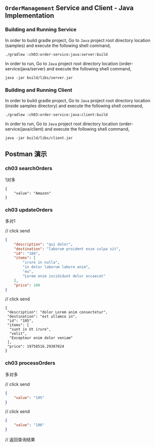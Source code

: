 ## ``OrderManagement`` Service and Client - Java Implementation

### Building and Running Service

In order to build gradle project, Go to ``Java`` project root directory location (samples) and execute
 the following shell command,
```
./gradlew :ch03:order-service:java:server:build
```

In order to run, Go to ``Java`` project root directory location (order-service/java/server) and execute the following
shell command,

```
java -jar build/libs/server.jar
```

### Building and Running Client

In order to build gradle project, Go to ``Java`` project root directory location (inside samples directory) and execute
 the following shell command,
```
./gradlew :ch03:order-service:java:client:build
```

In order to run, Go to ``Java`` project root directory location (order-service/java/client) and execute the following
shell command,

```
java -jar build/libs/client.jar
```

## Postman 演示

### ch03 searchOrders

1对多

```
{
    "value": "Amazon"
}
```

### ch03 updateOrders

多对1

// click send

```json
{
    "description": "qui dolor",
    "destination": "laborum proident esse culpa sit",
    "id": "104",
    "items": [
        "irure in nulla",
        "in dolor laborum labore anim",
        "eu",
        "Lorem enim incididunt dolor occaecat"
    ],
    "price": 100
}
```

// click send

```
{
 "description": "dolor Lorem anim consectetur",
 "destination": "est ullamco in",
 "id": "105",
 "items": [
  "sunt in Ut irure",
  "velit",
  "Excepteur enim dolor veniam"
 ],
 "price": 19758516.29307024
}
```

### ch03 processOrders

多对多

// click send

```json
{
    "value": "105"
}
```

// click send

```json
{
    "value": "106"
}
```

// 返回查询结果